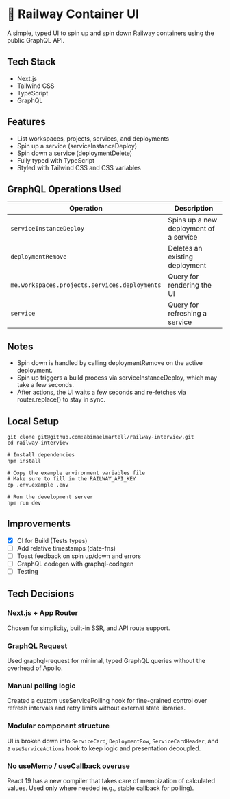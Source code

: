 # 🚀 Railway Container UI

A simple, typed UI to spin up and spin down Railway containers using the public GraphQL API.

## Tech Stack

- Next.js
- Tailwind CSS
- TypeScript
- GraphQL

## Features

- List workspaces, projects, services, and deployments
- Spin up a service (serviceInstanceDeploy)
- Spin down a service (deploymentDelete)
- Fully typed with TypeScript
- Styled with Tailwind CSS and CSS variables

## GraphQL Operations Used

| Operation                                     | Description                            |
| --------------------------------------------- | -------------------------------------- |
| `serviceInstanceDeploy`                       | Spins up a new deployment of a service |
| `deploymentRemove`                            | Deletes an existing deployment         |
| `me.workspaces.projects.services.deployments` | Query for rendering the UI             |
| `service`                                     | Query for refreshing a service         |

## Notes

- Spin down is handled by calling deploymentRemove on the active deployment.
- Spin up triggers a build process via serviceInstanceDeploy, which may take a few seconds.
- After actions, the UI waits a few seconds and re-fetches via router.replace() to stay in sync.

## Local Setup

```
git clone git@github.com:abimaelmartell/railway-interview.git
cd railway-interview

# Install dependencies
npm install

# Copy the example environment variables file
# Make sure to fill in the RAILWAY_API_KEY
cp .env.example .env

# Run the development server
npm run dev
```

## Improvements
- [x] CI for Build (Tests types)
- [ ] Add relative timestamps (date-fns)
- [ ] Toast feedback on spin up/down and errors
- [ ] GraphQL codegen with graphql-codegen
- [ ] Testing

## Tech Decisions
### Next.js + App Router
Chosen for simplicity, built-in SSR, and API route support.

### GraphQL Request
Used graphql-request for minimal, typed GraphQL queries without the overhead of Apollo.

### Manual polling logic
Created a custom useServicePolling hook for fine-grained control over refresh intervals and retry limits without external state libraries.

### Modular component structure
UI is broken down into `ServiceCard`, `DeploymentRow`, `ServiceCardHeader`, and a `useServiceActions` hook to keep logic and presentation decoupled.

### No useMemo / useCallback overuse
React 19 has a new compiler that takes care of memoization of calculated values. Used only where needed (e.g., stable callback for polling).

